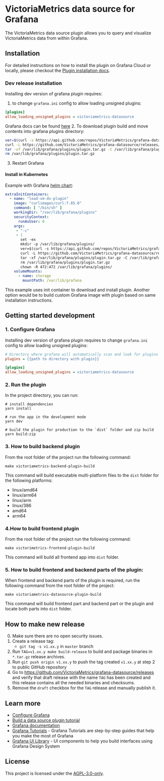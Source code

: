 # VictoriaMetrics data source for Grafana
The VictoriaMetrics data source plugin allows you to query and visualize VictoriaMetrics
data from within Grafana.

## Installation

For detailed instructions on how to install the plugin on Grafana Cloud or
locally, please checkout the [Plugin installation docs](https://grafana.com/docs/grafana/latest/plugins/installation/).

### Dev release installation

Installing dev version of grafana plugin requires:
1. to change `grafana.ini` config to allow loading unsigned plugins:
``` ini
[plugins]
allow_loading_unsigned_plugins = victoriametrics-datasource
```
Grafana docs can be found [here](https://grafana.com/docs/grafana/latest/setup-grafana/configure-grafana/#allow_loading_unsigned_plugins)
2. To download plugin build and move contents into grafana plugins directory:

``` bash
ver=$(curl -s https://api.github.com/repos/VictoriaMetrics/grafana-datasource/releases/latest | grep -oP '\Kv\d+\.\d+\.\d+' | head -1)
curl -L https://github.com/VictoriaMetrics/grafana-datasource/releases/download/$ver/victoriametrics-datasource-$ver.tar.gz -o /var/lib/grafana/plugins/plugin.tar.gz
tar -xf /var/lib/grafana/plugins/plugin.tar.gz -C /var/lib/grafana/plugins/
rm /var/lib/grafana/plugins/plugin.tar.gz
```
3. Restart Grafana

#### Install in Kubernetes

Example with Grafana [helm chart](https://github.com/grafana/helm-charts/blob/main/charts/grafana/README.md):

``` yaml
extraInitContainers:
  - name: "load-vm-ds-plugin"
    image: "curlimages/curl:7.85.0"
    command: [ "/bin/sh" ]
    workingDir: "/var/lib/grafana/plugins"
    securityContext:
      runAsUser: 0
    args:
     - "-c"
     - |
       set -ex
       mkdir -p /var/lib/grafana/plugins/
       ver=$(curl -s https://api.github.com/repos/VictoriaMetrics/grafana-datasource/releases/latest | grep -oP '\Kv\d+\.\d+\.\d+' | head -1)
       curl -L https://github.com/VictoriaMetrics/grafana-datasource/releases/download/$ver/victoriametrics-datasource-$ver.tar.gz -o /var/lib/grafana/plugins/plugin.tar.gz
       tar -xf /var/lib/grafana/plugins/plugin.tar.gz -C /var/lib/grafana/plugins/
       rm /var/lib/grafana/plugins/plugin.tar.gz
       chown -R 472:472 /var/lib/grafana/plugins/
    volumeMounts:
      - name: storage
        mountPath: /var/lib/grafana
```

This example uses init container to download and install plugin.
Another option would be to build custom Grafana image with plugin based on same installation instructions.

## Getting started development

### 1. Configure Grafana
Installing dev version of grafana plugin requires to change `grafana.ini` config to allow loading unsigned plugins:
``` ini
# Directory where grafana will automatically scan and look for plugins
plugins = {{path to directory with plugin}}
```
``` ini
[plugins]
allow_loading_unsigned_plugins = victoriametrics-datasource
```
### 2. Run the plugin
In the project directory, you can run:
```
# install dependencies
yarn install

# run the app in the development mode
yarn dev

# build the plugin for production to the `dist` folder and zip build
yarn build:zip
```

### 3. How to build backend plugin

From the root folder of the project run the following command:
```
make victoriametrics-backend-plugin-build
```
This command will build executable multi-platform files to the `dist` folder for the following platforms:
* linux/amd64
* linux/arm64
* linux/arm
* linux/386
* amd64
* arm64

### 4.How to build frontend plugin
From the root folder of the project run the following command:
```
make victorimetrics-frontend-plugin-build
```
This command will build all frontend app into `dist` folder.

### 5. How to build frontend and backend parts of the plugin:
When frontend and backend parts of the plugin is required, run the following command from 
the root folder of the project:
```
make victoriametrics-datasource-plugin-build
```
This command will build frontend part and backend part or the plugin and locate both 
parts into `dist` folder. 

## How to make new release

0. Make sure there are no open security issues.
1. Create a release tag:
    * `git tag -s v1.xx.y` in `master` branch
2. Run `TAG=v1.xx.y make build-release` to build and package binaries in `*.tar.gz` release archives.
3. Run `git push origin v1.xx.y` to push the tag created `v1.xx.y` at step 2 to public GitHub repository
4. Go to <https://github.com/VictoriaMetrics/grafana-datasource/releases> and verify that draft release with the name `TAG` has been created
   and this release contains all the needed binaries and checksums.
5. Remove the `draft` checkbox for the `TAG` release and manually publish it.

## Learn more

- [Configure Grafana](https://grafana.com/docs/grafana/latest/setup-grafana/configure-grafana/)
- [Build a data source plugin tutorial](https://grafana.com/tutorials/build-a-data-source-plugin)
- [Grafana documentation](https://grafana.com/docs/)
- [Grafana Tutorials](https://grafana.com/tutorials/) - Grafana Tutorials are step-by-step guides that help you make the most of Grafana
- [Grafana UI Library](https://developers.grafana.com/ui) - UI components to help you build interfaces using Grafana Design System

## License

This project is licensed under the [AGPL-3.0-only](LICENSE).
